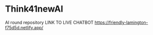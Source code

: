 # Think41newAI
AI round repository
LINK TO LIVE CHATBOT
https://friendly-lamington-f75d5d.netlify.app/
